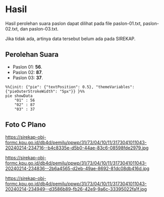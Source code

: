 # Hasil

Hasil perolehan suara paslon dapat dilihat pada file paslon-01.txt, paslon-02.txt, dan paslon-03.txt.

Jika tidak ada, artinya data tersebut belum ada pada SIREKAP.

## Perolehan Suara

 * Paslon 01: **56**.
 * Paslon 02: **87**.
 * Paslon 03: **37**.

```mermaid
%%{init: {"pie": {"textPosition": 0.5}, "themeVariables": {"pieOuterStrokeWidth": "5px"}} }%%
pie showData
    "01" : 56
    "02" : 87
    "03" : 37
```
## Foto C Plano

https://sirekap-obj-formc.kpu.go.id/db4d/pemilu/ppwp/31/73/04/10/11/3173041011043-20240214-234716--b4c8335e-d5b0-44ae-83c6-08598fde2979.jpg

https://sirekap-obj-formc.kpu.go.id/db4d/pemilu/ppwp/31/73/04/10/11/3173041011043-20240214-234836--2b6a4565-d2eb-49ae-8692-81dc08db416d.jpg

https://sirekap-obj-formc.kpu.go.id/db4d/pemilu/ppwp/31/73/04/10/11/3173041011043-20240214-234949--d3586b89-fb26-42e9-9a6c-33395022fa1f.jpg
